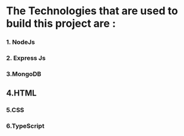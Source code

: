 # The Technologies that are used to build this project are :

### 1. NodeJs

### 2. Express Js

### 3.MongoDB

## 4.HTML

### 5.CSS

### 6.TypeScript

